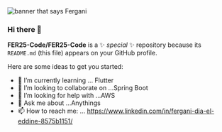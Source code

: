 <img src="https://raw.githubusercontent.com/FER25-Code/FER25-Code/master/developer.png" alt="banner that says Fergani">


### Hi there 👋


**FER25-Code/FER25-Code** is a ✨ _special_ ✨ repository because its `README.md` (this file) appears on your GitHub profile.

Here are some ideas to get you started:


- 🌱 I’m currently learning ... Flutter
- 👯 I’m looking to collaborate on ...Spring Boot
- 🤔 I’m looking for help with ...AWS
- 💬 Ask me about ...Anythings 
- 📫 How to reach me: ... https://www.linkedin.com/in/fergani-dia-el-eddine-8575b1151/


